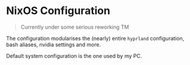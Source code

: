 # NixOS Configuration

> Currently under some serious reworking TM

The configuration modularises the (nearly) entire `hyprland` configuration, bash aliases, nvidia settings and more.

Default system configuration is the one used by my PC.
